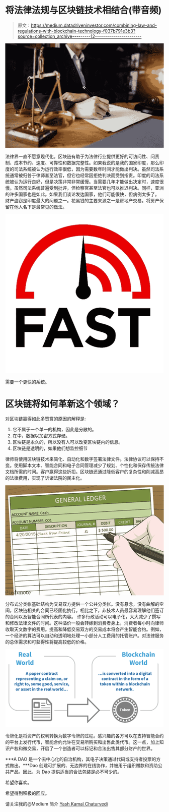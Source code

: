 # 将法律法规与区块链技术相结合(带音频)

> 原文：<https://medium.datadriveninvestor.com/combining-law-and-regulations-with-blockchain-technology-f037b791e3b3?source=collection_archive---------12----------------------->

![](img/d0ee5ea67fc0fec28930197e1d8e4f58.png)

法律界一直不愿意现代化。区块链有助于为法律行业提供更好的可访问性、问责制、成本节约、速度、可靠性和数据完整性。如果我说的是我的国家印度，那么印度的司法系统被认为运行效率很低，因为需要数年时间才能做出判决。虽然司法系统通常被归咎于律师甚至法官，但它也经常因拒绝判决而受到指责。印度的司法系统被认为运行良好，但是决策非常非常缓慢。当需要几年才能做出决定时，速度很慢。虽然司法系统普遍受到批评，但检察官甚至法官也可以推迟判决。同样，亚洲的许多国家也是如此。如果我们谈论发达国家，他们可能很快，但病例太多了。
财产盗窃是印度最大的问题之一。花黑钱的主要来源之一是房地产交易。将房产保留在他人名下是最常见的做法。

![](img/725bef053d1387d426ccd457edd93953.png)

需要一个更快的系统。

# **区块链将如何革新这个领域？**

对区块链赢得如此多赞赏的原因的解释是:

1.  它不属于一个单一的机构，因此是分散的。
2.  在中，数据以加密方式存储。
3.  区块链是永久的，所以没有人可以改变区块链内的信息。
4.  区块链是透明的，如果他们想监控细节

律师将使用区块链技术来简化、自动化和数字签署法律文件。法律协议可以保持不变。使用脚本文本、智能合同和电子合同管理减少了规划、个性化和保存传统法律文档所需的时间。客户赢得这些折扣。区块链还通过降低客户的复杂性和削减高昂的法律费用，实现了诉诸法院的民主化。

![](img/8e02523e1d107d965601c8f4ee956b3e.png)

分布式分类帐基础结构为交易双方提供一个公共分类帐。没有悬念，没有曲解的空间，区块链相关的合同已经固化执行。相比之下，非技术人员最容易理解他们签订的合同以及智能合同所代表的内容。
许多行政活动可以电子化，大大减少了撰写和修改法律文件的时间。这种溢价一般会转嫁到消费者身上，消费者每小时向律师收取天文数字的费用。提高和降低交易双方的交易成本将会产生智能合约。例如，一个经济的算法可以自动和透明地处理一小部分人工费用的托管账户。对法律服务的总体需求和可获得性将提高较低的价格。

![](img/972ff97fee8818015ca28a405e1d5b70.png)

令牌化是将资产的权利转换为数字令牌的过程。感兴趣的各方可以在支持智能合约的平台上发行代币，智能合约允许在交易所购买和出售此类代币。这一点，加上知识产权和微交易，开启了一个创造者可以标记和合法出售其部分财产的世界。

***A DAO 是一个去中心化的自治机构，其电子决策通过代码或支持者投票的方式做出。***Dao 创建可扩展的、无边界的在线协作，并被用于组织赠款和资助公共产品。因此，为 Dao 提供适当的合法包装是必不可少的。

希望你喜欢。

希望得到积极的回应。

请关注我的@Medium 简介 [Yash Kamal Chaturvedi](https://yashkamalchaturvedi.medium.com/)